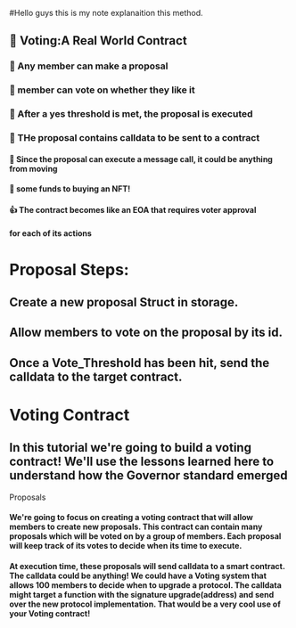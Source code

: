 #Hello guys this is my note explanaition this method.

## :anger: Voting:A Real World Contract 

### :adult: Any member can make a proposal 
### 🎱 member can vote on whether they like it 
### 🥉 After a yes threshold is met, the proposal is executed 
### 🥈 THe proposal contains calldata to be sent to a contract 


#### 🥇 Since the proposal can execute a message call, it could be anything from moving
#### 💯 some funds to buying an NFT!
 
#### 👍 The contract becomes like an EOA that requires voter approval 
#### for each of its actions


# Proposal Steps:
## Create a new proposal Struct in storage.
## Allow members to vote on the proposal by its id.
## Once a Vote_Threshold has been hit, send the calldata to the target contract.

# Voting Contract

## In this tutorial we're going to build a voting contract! We'll use the lessons learned here to understand how the Governor standard emerged
Proposals

#### We're going to focus on creating a voting contract that will allow members to create new proposals. This contract can contain many proposals which will be voted on by a group of members. Each proposal will keep track of its votes to decide when its time to execute.

#### At execution time, these proposals will send calldata to a smart contract. The calldata could be anything! We could have a Voting system that allows 100 members to decide when to upgrade a protocol. The calldata might target a function with the signature upgrade(address) and send over the new protocol implementation. That would be a very cool use of your Voting contract!